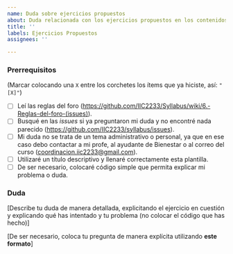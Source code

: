 ```yaml
---
name: Duda sobre ejercicios propuestos
about: Duda relacionada con los ejercicios propuestos en los contenidos del curso
title: ''
labels: Ejercicios Propuestos
assignees: ''

---
```


<!-- **Esta es una plantilla para que dejes dudas relacionadas con los ejercicios propuestos en los contenidos del curso. Si tienes dudas de otro tipo, utiliza la plantilla apropiada. Recuerda utilizar la pestaña "Preview" para ver cómo se vería tu *issue* antes de publicarla.** -->

### Prerrequisitos
(Marcar colocando una `X` entre los corchetes los ítems que ya hiciste, así: `"[X]"`)

* [ ] Leí las reglas del foro (https://github.com/IIC2233/Syllabus/wiki/6.-Reglas-del-foro-(issues)).
* [ ] Busqué en las *issues* si ya preguntaron mi duda y no encontré nada parecido (https://github.com/IIC2233/syllabus/issues).
* [ ] Mi duda no se trata de un tema administrativo o personal, ya que en ese caso debo contactar a mi profe, al ayudante de Bienestar o al correo del curso (coordinacion.iic2233@gmail.com).
* [ ] Utilizaré un título descriptivo y llenaré correctamente esta plantilla.
* [ ] De ser necesario, colocaré código simple que permita explicar mi problema o duda.

### Duda

[Describe tu duda de manera detallada, explicitando el ejercicio en cuestión y explicando qué has intentado y tu problema (no colocar el código que has hecho)]

[De ser necesario, coloca tu pregunta de manera explícita utilizando **este formato**]
